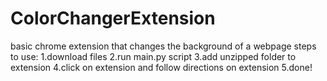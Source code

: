 # ColorChangerExtension
basic chrome extension that changes the background of a webpage
steps to use:
1.download files
2.run main.py script
3.add unzipped folder to extension
4.click on extension and follow directions on extension
5.done!
